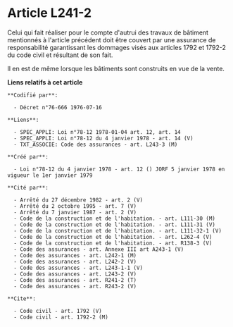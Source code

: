 # Article L241-2

Celui qui fait réaliser pour le compte d'autrui des travaux de bâtiment mentionnés à l'article précédent doit être couvert
par une assurance de responsabilité garantissant les dommages visés aux articles 1792 et 1792-2 du code civil et résultant de
son fait.

Il en est de même lorsque les bâtiments sont construits en vue de la vente.

**Liens relatifs à cet article**

	**Codifié par**:

	  - Décret n°76-666 1976-07-16

	**Liens**:

	  - SPEC_APPLI: Loi n°78-12 1978-01-04 art. 12, art. 14
	  - SPEC_APPLI: Loi n°78-12 du 4 janvier 1978 - art. 14 (V)
	  - TXT_ASSOCIE: Code des assurances - art. L243-3 (M)

	**Créé par**:

	  - Loi n°78-12 du 4 janvier 1978 - art. 12 () JORF 5 janvier 1978 en vigueur le 1er janvier 1979

	**Cité par**:

	  - Arrêté du 27 décembre 1982 - art. 2 (V)
	  - Arrêté du 2 octobre 1995 - art. 7 (V)
	  - Arrêté du 7 janvier 1987 - art. 2 (V)
	  - Code de la construction et de l'habitation. - art. L111-30 (M)
	  - Code de la construction et de l'habitation. - art. L111-31 (V)
	  - Code de la construction et de l'habitation. - art. L111-32-1 (V)
	  - Code de la construction et de l'habitation. - art. L262-4 (V)
	  - Code de la construction et de l'habitation. - art. R138-3 (V)
	  - Code des assurances - art. Annexe III art A243-1 (V)
	  - Code des assurances - art. L242-1 (M)
	  - Code des assurances - art. L242-2 (V)
	  - Code des assurances - art. L243-1-1 (V)
	  - Code des assurances - art. L243-2 (V)
	  - Code des assurances - art. R241-2 (T)
	  - Code des assurances - art. R243-2 (V)

	**Cite**:

	  - Code civil - art. 1792 (V)
	  - Code civil - art. 1792-2 (M)
